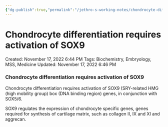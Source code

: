 ```yaml
---
{"dg-publish":true,"permalink":"/jethro-s-working-notes/chondrocyte-differentiation-requires-activation-of/","dgPassFrontmatter":true}
---
```



# Chondrocyte differentiation requires activation of SOX9

Created: November 17, 2022 6:44 PM
Tags: Biochemistry, Embryology, MSS, Medicine
Updated: November 17, 2022 6:46 PM

### Chondrocyte differentiation requires activation of SOX9

Chondrocyte differentiation requires activation of SOX9 (SRY-related HMG (high mobility group) box (DNA binding region) genes, in conjunction with SOX5/6.

 SOX9 regulates the expression of chondrocyte specific genes, genes required for synthesis of cartilage matrix, such as collagen II, IX and XI and aggrecan.